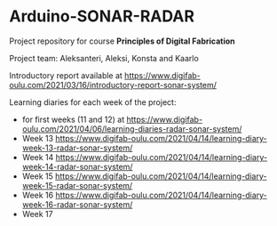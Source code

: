 # Arduino-SONAR-RADAR

Project repository for course **Principles of Digital Fabrication**

Project team: Aleksanteri, Aleksi, Konsta and Kaarlo


Introductory report available at https://www.digifab-oulu.com/2021/03/16/introductory-report-sonar-system/

Learning diaries for each week of the project:
- for first weeks (11 and 12) at https://www.digifab-oulu.com/2021/04/06/learning-diaries-radar-sonar-system/
- Week 13 https://www.digifab-oulu.com/2021/04/14/learning-diary-week-13-radar-sonar-system/
- Week 14 https://www.digifab-oulu.com/2021/04/14/learning-diary-week-14-radar-sonar-system/
- Week 15 https://www.digifab-oulu.com/2021/04/14/learning-diary-week-15-radar-sonar-system/
- Week 16 https://www.digifab-oulu.com/2021/04/14/learning-diary-week-16-radar-sonar-system/
- Week 17 



